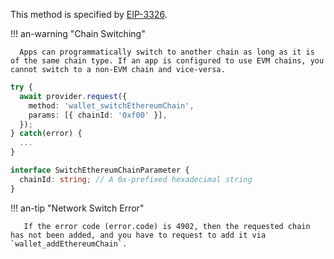 This method is specified by [EIP-3326](https://eips.ethereum.org/EIPS/eip-3326).

!!! an-warning "Chain Switching"

      Apps can programmatically switch to another chain as long as it is of the same chain type. If an app is configured to use EVM chains, you cannot switch to a non-EVM chain and vice-versa.

```ts hl_lines="3"
try {
  await provider.request({
    method: 'wallet_switchEthereumChain',
    params: [{ chainId: '0xf00' }],
  });
} catch(error) {
  ...
}

interface SwitchEthereumChainParameter {
  chainId: string; // A 0x-prefixed hexadecimal string
}
```

!!! an-tip "Network Switch Error"

       If the error code (error.code) is 4902, then the requested chain has not been added, and you have to request to add it via `wallet_addEthereumChain`.
